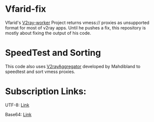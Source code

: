 # Vfarid-fix

Vfarid's [V2ray-worker](https://github.com/vfarid/v2ray-worker) Project returns vmess:// proxies as unsupported format for most of v2ray apps. Until he pushes a fix, this repository is mostly about fixing the output of his code.

# SpeedTest and Sorting

This code also uses [V2rayAggregator]([https:](https://github.com/mahdibland/V2RayAggregator)) developed by Mahdibland to speedtest and sort vmess proxies.

# Subscription Links:

UTF-8: [Link](https://raw.githubusercontent.com/Surfboardv2ray/Vfarid-fix/main/sub)

Base64: [Link](https://raw.githubusercontent.com/Surfboardv2ray/Vfarid-fix/main/sub64)
